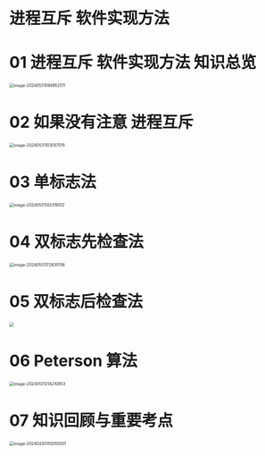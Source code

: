 # 进程互斥 软件实现方法



# 01 进程互斥 软件实现方法 知识总览

<img src="https://cvp.oss-cn-shanghai.aliyuncs.com/picgo/202405310949630.png" alt="image-20240531094952511" style="zoom:50%;" />



# 02 如果没有注意 进程互斥

<img src="https://cvp.oss-cn-shanghai.aliyuncs.com/picgo/202405311030328.png" alt="image-20240531103057015" style="zoom:50%;" />



# 03 单标志法

<img src="https://cvp.oss-cn-shanghai.aliyuncs.com/picgo/202405311433520.png" alt="image-20240531143319012" style="zoom:50%;" />



# 04 双标志先检查法

<img src="https://cvp.oss-cn-shanghai.aliyuncs.com/picgo/202405311728393.png" alt="image-20240531172835156" style="zoom:50%;" />



# 05 双标志后检查法

<img src="https://cvp.oss-cn-shanghai.aliyuncs.com/picgo/202405311850871.png" style="zoom:50%;" />



# 06 Peterson 算法

<img src="https://cvp.oss-cn-shanghai.aliyuncs.com/picgo/202405312142485.png" alt="image-20240531214210653" style="zoom:50%;" />



# 07 知识回顾与重要考点

<img src="https://cvp.oss-cn-shanghai.aliyuncs.com/picgo/202404301550145.png" alt="image-20240430155055001" style="zoom:50%;" />